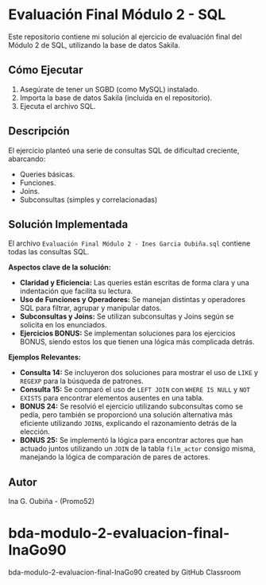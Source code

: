 # Evaluación Final Módulo 2 - SQL

Este repositorio contiene mi solución al ejercicio de evaluación final del Módulo 2 de SQL, utilizando la base de datos Sakila.

## Cómo Ejecutar

1.  Asegúrate de tener un SGBD (como MySQL) instalado.
2.  Importa la base de datos Sakila (incluida en el repositorio).
3.  Ejecuta el archivo SQL.

## Descripción

El ejercicio planteó una serie de consultas SQL de dificultad creciente, abarcando:

* Queries básicas.
* Funciones.
* Joins.
* Subconsultas (simples y correlacionadas)

## Solución Implementada

El archivo `Evaluación Final Módulo 2 - Ines Garcia Oubiña.sql` contiene todas las consultas SQL.

**Aspectos clave de la solución:**

* **Claridad y Eficiencia:** Las queries están escritas de forma clara y una indentación que facilita su lectura.
* **Uso de Funciones y Operadores:** Se manejan distintas y operadores SQL para filtrar, agrupar y manipular datos.
* **Subconsultas y Joins:** Se utilizan subconsultas y Joins según se solicita en los enunciados.
* **Ejercicios BONUS:** Se implementan soluciones para los ejercicios BONUS, siendo estos los que tienen una lógica más complicada detrás.

**Ejemplos Relevantes:**

* **Consulta 14:** Se incluyeron dos soluciones para mostrar el uso de `LIKE` y `REGEXP` para la búsqueda de patrones.
* **Consulta 15:** Se comparó el uso de `LEFT JOIN` con `WHERE IS NULL` y `NOT EXISTS` para encontrar elementos ausentes en una tabla.
* **BONUS 24:** Se resolvió el ejercicio utilizando subconsultas como se pedía, pero también se proporcionó una solución alternativa más eficiente utilizando `JOIN`s, explicando el razonamiento detrás de la elección.
* **BONUS 25:** Se implementó la lógica para encontrar actores que han actuado juntos utilizando un `JOIN` de la tabla `film_actor` consigo misma, manejando la lógica de comparación de pares de actores.

## Autor

Ina G. Oubiña  -  (Promo52)

# bda-modulo-2-evaluacion-final-InaGo90
bda-modulo-2-evaluacion-final-InaGo90 created by GitHub Classroom
